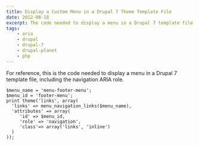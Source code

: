 ```yaml
---
title: Display a Custom Menu in a Drupal 7 Theme Template File
date: 2012-08-18
excerpt: The code needed to display a menu in a Drupal 7 template file.
tags:
    - aria
    - drupal
    - drupal-7
    - drupal-planet
    - php
---
```


For reference, this is the code needed to display a menu in a Drupal 7 template
file, including the navigation ARIA role.

```language-php
$menu_name = 'menu-footer-menu';
$menu_id = 'footer-menu';
print theme('links', array(
  'links' => menu_navigation_links($menu_name),
  'attributes' => array(
     'id' => $menu_id,
     'role' => 'navigation',
     'class'=> array('links', 'inline')
  )
));
```
